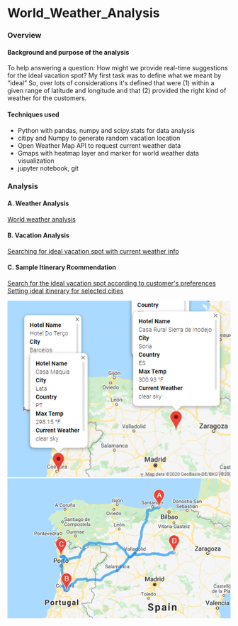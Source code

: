 # World_Weather_Analysis

### Overview 

#### Background and purpose of the analysis
To help answering a question: How might we provide real-time suggestions for the ideal vacation spot? My first task was to define what we meant by “ideal” 
So, over lots of considerations it's defined that were (1) within a given range of latitude and longitude and that (2) provided the right kind of weather for the customers.

#### Techniques used
- Python with pandas, numpy and scipy.stats for data analysis <br/>
- citipy and Numpy to generate random vacation location <br/>
- Open Weather Map API to request current weather data <br/>
- Gmaps with heatmap layer and marker for world weather data visualization <br/>
- jupyter notebook, git 

### Analysis 

#### A. Weather Analysis 
[World weather analysis](https://github.com/Juuune/World_Weather_Analysis/blob/master/WeatherAnalysis/WeatherPy.ipynb)



#### B. Vacation Analysis 
[Searching for ideal vacation spot with current weather info](https://github.com/Juuune/World_Weather_Analysis/blob/master/WeatherAnalysis/VacaionPy.ipynb)



#### C. Sample Itinerary Rcommendation 
[Search for the ideal vacation spot according to customer's preferences](https://github.com/Juuune/World_Weather_Analysis/blob/master/IternaryAnalysis/Vacation_Search.ipynb)
[Setting ideal itinerary for selected cities](https://github.com/Juuune/World_Weather_Analysis/blob/master/IternaryAnalysis/Vacation_itinerary.ipynb)

![Selected 4 cities for a trip](https://github.com/Juuune/World_Weather_Analysis/blob/master/IternaryAnalysis/image/WeatherPy_travel_map_markers.png)
![Travel route with selected cities](https://github.com/Juuune/World_Weather_Analysis/blob/master/IternaryAnalysis/image/WeatherPy_travel_map.png)
